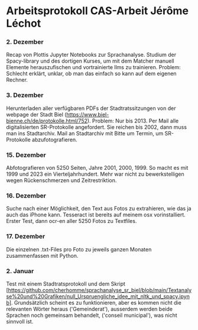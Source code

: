 # Arbeitsprotokoll CAS-Arbeit Jérôme Léchot

### 2. Dezember

Recap von Plottis Jupyter Notebooks zur Sprachanalyse. Studium der Spacy-library und des dortigen Kurses, um mit dem Matcher manuell Elemente herauszufischen und vortrainierte llms zu trainieren. Problem: Schlecht erklärt, unklar, ob man das einfach so kann auf dem eigenen Rechner.

### 3. Dezember
Herunterladen aller verfügbaren PDFs der Stadtratssitzungen von der webpage der Stadt Biel (https://www.biel-bienne.ch/de/protokolle.html/752). Problem: Nur bis 2013. Per Mail alle digitalisierten SR-Protokolle angefordert. Sie reichen bis 2002, dann muss man ins Stadtarchiv.
Mail an Stadtarchiv mit Bitte um Termin, um SR-Protokolle abzufotografieren.

### 15. Dezember
Abfotografieren von 5250 Seiten, Jahre 2001, 2000, 1999. So macht es mit 1999 und 2023 ein Vierteljahrhundert. Mehr war nicht zu bewerkstelligen wegen Rückenschmerzen und Zeitrestriktion.

### 16. Dezember
Suche nach einer Möglichkeit, den Text aus Fotos zu extrahieren, wie das ja auch das iPhone kann. Tesseract ist bereits auf meinem osx vorinstalliert. Erster Test, dann ocr-en aller 5250 Fotos zu Textfiles.

### 17. Dezember
Die einzelnen .txt-Files pro Foto zu jeweils ganzen Monaten zusammenfassen mit Python.

### 2. Januar
Test mit einem Stadtratsprotokoll und dem Skript [https://github.com/cherhomme/sprachanalyse_sr_biel/blob/main/Textanalyse%20und%20Grafiken/null_Urspruengliche_idee_mit_nltk_und_spacy.ipynb]. Grundsätzlich scheint es zu funktionieren, aber es kommen nicht die relevanten Wörter heraus ('Gemeinderat'), ausserdem werden beide Sprachen noch gemeinsam behandelt, ('conseil municipal'), was nicht sinnvoll ist.

